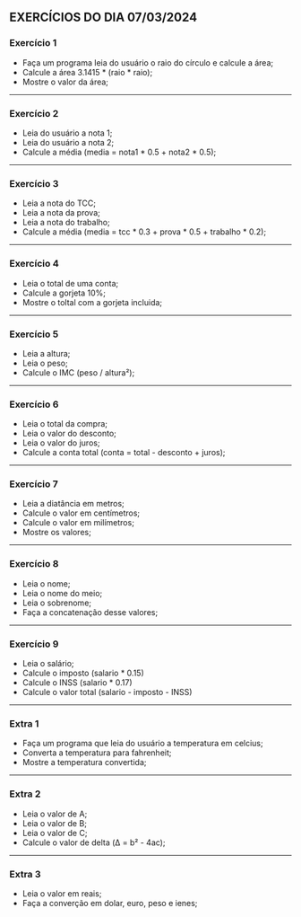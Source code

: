 ## EXERCÍCIOS DO DIA 07/03/2024

### Exercício 1 

- Faça um programa leia do usuário o raio do círculo e calcule a área;
- Calcule a área 3.1415 * (raio * raio);
- Mostre o valor da área;
<hr>

### Exercício 2 

- Leia do usuário a nota 1;
- Leia do usuário a nota 2;
- Calcule a média (media = nota1 * 0.5 + nota2 * 0.5);
<hr>

### Exercício 3 

- Leia a nota do TCC;
- Leia a nota da prova;
- Leia a nota do trabalho;
- Calcule a média (media = tcc * 0.3 + prova * 0.5 + trabalho * 0.2);
<hr>

### Exercício 4 

- Leia o total de uma conta;
- Calcule a gorjeta 10%;
- Mostre o toltal com a gorjeta incluida;
<hr>

### Exercício 5 

- Leia a altura;
- Leia o peso;
- Calcule o IMC (peso / altura²);
<hr>

### Exercício 6 

- Leia o total da compra;
- Leia o valor do desconto;
- Leia o valor do juros;
- Calcule a conta total (conta = total - desconto + juros);
<hr>

### Exercício 7 

- Leia a diatância em metros;
- Calcule o valor em centímetros;
- Calcule o valor em milímetros;
- Mostre os valores;
<hr>

### Exercício 8 

- Leia o nome;
- Leia o nome do meio;
- Leia o sobrenome;
- Faça a concatenação desse valores;
<hr>

### Exercício 9 

- Leia o salário;
- Calcule o imposto (salario * 0.15)
- Calcule o INSS (salario * 0.17)
- Calcule o valor total (salario - imposto - INSS)
<hr>

### Extra 1 

- Faça um programa que leia do usuário a temperatura em celcius;
- Converta a temperatura para fahrenheit;
- Mostre a temperatura convertida;
<hr>

### Extra 2 

- Leia o valor de A;
- Leia o valor de B;
- Leia o valor de C;
- Calcule o valor de delta (Δ = b² - 4ac);
<hr>

### Extra 3 

- Leia o valor em reais;
- Faça a converção em dolar, euro, peso e ienes;
